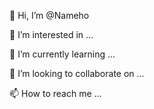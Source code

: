 👋 Hi, I’m @Nameho

👀 I’m interested in ...

🌱 I’m currently learning ...

💞️ I’m looking to collaborate on ...

📫 How to reach me ...


<!---
Nameho/Nameho is a ✨ special ✨ repository because its `README.md` (this file) appears on your GitHub profile.
You can click the Preview link to take a look at your changes.
--->
